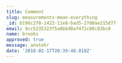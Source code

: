 ```yaml
---
title: Comment
slug: measurements-mean-everything
_id: b19dc2f0-1422-11e8-bad5-27d0ae215d77
email: 9cc5235323f5a8bbd0af4f2c08c83bc0
name: brooks
approved: true
message: anotehr
date: '2018-02-17T20:39:48.018Z'
---
```


